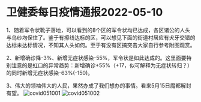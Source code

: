 # 卫健委每日疫情通报2022-05-10

1、随着军令状靴子落地，可以看到的8个区的军令状均已达成，各区诸公的人头与乌纱均保住了。鉴于有擦线达标的区，可以想见下面的街道村居应有犬牙交错的达标未达标情况，不知其人头如何。至于有没有区搞突击大家自行参考附图观赏。

2、新增确诊降-3%、新增无症状感染-55%，军令状是如此达成的。这里面要特别注意的是虹口的异常趋势：新增确诊+55%（+17，似可解释为无症状转归？）的同时新增无症状感染-63%(-150)。

3、伟大的领袖伟大的人民，果然办成了我们想办的事情。看来5月15日魔都解封有望。
<img decoding="async" src="https://i0.wp.com/s2.loli.net/2022/05/11/kTyEqtfzJmlZWYc.jpg?w=640&#038;ssl=1" alt="covid051001" data-recalc-dims="1" />
<img decoding="async" src="https://i0.wp.com/s2.loli.net/2022/05/11/kCQVGcJSeXMtRYu.jpg?w=640&#038;ssl=1" alt="covid051002" data-recalc-dims="1" />

